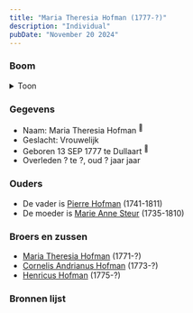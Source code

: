 ```yaml
---
title: "Maria Theresia Hofman (1777-?)"
description: "Individual"
pubDate: "November 20 2024"
---
```


### Boom
<details><summary>Toon</summary>

![test](https://www.plantuml.com/plantuml/svg/ZP9DRy8m38Rl-HNMEEo4rD9rdL35Tzbsc8G4EwEqDH2H9YWEGWZrlo-btM3Jj76BRB_EuzSUaEN6xWl9Q2lKZXjUGCgpxThelSh7Mce3rd15BeNAiet84J9XCedr6ukTFKA1HOg6wX1PDAZjSOVigcicEH6S602CjCdHB3OYsoeaYkE22zNhGS1AnkvXTlwAMAsucmaq1k55hmgkxe0Jl7gU5uO0hIIOXjEHQtfQ2PHv2N4tvUbncMfh9NPxu4SFlbCgYqeGuLKTRVTIBhdAbvdHHAbs99MW0yFtP_2V_6-wyXFcZHk1C5GAOMvnRouyZuvdEag29FYJ9mYXVmE63vDaN65ulsB4tGFckL1hLnlMn57adM6c3gRZGKkAzSOUKKfzS40bQqnhjviArb1V0etI1QfKvBFheJaiDcwjv1u_DX7vyBN16nm8O9xCAjm89cvsxixlVp_wpZHt6mDKkRlL3m00)
</details>

### Gegevens
- Naam: Maria Theresia Hofman <sup><a href="../s00093/" style="text-decoration:none" title="Doopinschrijving Maria Theresia Hofman 13-09-1777">:link:</a></sup>
- Geslacht: Vrouwelijk
- Geboren 13 SEP 1777 te Dullaart <sup><a href="../s00093/" style="text-decoration:none" title="Doopinschrijving Maria Theresia Hofman 13-09-1777">:link:</a></sup>
- Overleden ? te ?, oud ? jaar jaar 

### Ouders
- De vader is [Pierre Hofman](../i00055/) (1741-1811)
- De moeder is [Marie Anne Steur](../i00056/) (1735-1810)

### Broers en zussen
- [Maria Theresia Hofman](../i00068/) (1771-?)
- [Cornelis Andrianus Hofman](../i00069/) (1773-?)
- [Henricus Hofman](../i00070/) (1775-?)

### Bronnen lijst